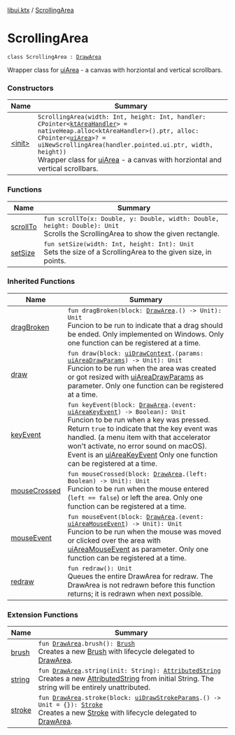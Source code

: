 [libui.ktx](../index.md) / [ScrollingArea](./index.md)

# ScrollingArea

`class ScrollingArea : `[`DrawArea`](../-draw-area/index.md)

Wrapper class for [uiArea](../../libui/ui-area.md) - a canvas with horziontal and vertical scrollbars.

### Constructors

| Name | Summary |
|---|---|
| [&lt;init&gt;](-init-.md) | `ScrollingArea(width: Int, height: Int, handler: CPointer<`[`ktAreaHandler`](../../libui/kt-area-handler/index.md)`> = nativeHeap.alloc<ktAreaHandler>().ptr, alloc: CPointer<`[`uiArea`](../../libui/ui-area.md)`>? = uiNewScrollingArea(handler.pointed.ui.ptr, width, height))`<br>Wrapper class for [uiArea](../../libui/ui-area.md) - a canvas with horziontal and vertical scrollbars. |

### Functions

| Name | Summary |
|---|---|
| [scrollTo](scroll-to.md) | `fun scrollTo(x: Double, y: Double, width: Double, height: Double): Unit`<br>Scrolls the ScrollingArea to show the given rectangle. |
| [setSize](set-size.md) | `fun setSize(width: Int, height: Int): Unit`<br>Sets the size of a ScrollingArea to the given size, in points. |

### Inherited Functions

| Name | Summary |
|---|---|
| [dragBroken](../-draw-area/drag-broken.md) | `fun dragBroken(block: `[`DrawArea`](../-draw-area/index.md)`.() -> Unit): Unit`<br>Funcion to be run to indicate that a drag should be ended. Only implemented on Windows. Only one function can be registered at a time. |
| [draw](../-draw-area/draw.md) | `fun draw(block: `[`uiDrawContext`](../../libui/ui-draw-context.md)`.(params: `[`uiAreaDrawParams`](../../libui/ui-area-draw-params/index.md)`) -> Unit): Unit`<br>Funcion to be run when the area was created or got resized with [uiAreaDrawParams](../../libui/ui-area-draw-params/index.md) as parameter. Only one function can be registered at a time. |
| [keyEvent](../-draw-area/key-event.md) | `fun keyEvent(block: `[`DrawArea`](../-draw-area/index.md)`.(event: `[`uiAreaKeyEvent`](../../libui/ui-area-key-event/index.md)`) -> Boolean): Unit`<br>Funcion to be run when a key was pressed. Return `true` to indicate that the key event was handled. (a menu item with that accelerator won't activate, no error sound on macOS). Event is an [uiAreaKeyEvent](../../libui/ui-area-key-event/index.md) Only one function can be registered at a time. |
| [mouseCrossed](../-draw-area/mouse-crossed.md) | `fun mouseCrossed(block: `[`DrawArea`](../-draw-area/index.md)`.(left: Boolean) -> Unit): Unit`<br>Funcion to be run when the mouse entered (`left == false`) or left the area. Only one function can be registered at a time. |
| [mouseEvent](../-draw-area/mouse-event.md) | `fun mouseEvent(block: `[`DrawArea`](../-draw-area/index.md)`.(event: `[`uiAreaMouseEvent`](../../libui/ui-area-mouse-event/index.md)`) -> Unit): Unit`<br>Funcion to be run when the mouse was moved or clicked over the area with [uiAreaMouseEvent](../../libui/ui-area-mouse-event/index.md) as parameter. Only one function can be registered at a time. |
| [redraw](../-draw-area/redraw.md) | `fun redraw(): Unit`<br>Queues the entire DrawArea for redraw. The DrawArea is not redrawn before this function returns; it is redrawn when next possible. |

### Extension Functions

| Name | Summary |
|---|---|
| [brush](../../libui.ktx.draw/brush.md) | `fun `[`DrawArea`](../-draw-area/index.md)`.brush(): `[`Brush`](../../libui.ktx.draw/-brush/index.md)<br>Creates a new [Brush](../../libui.ktx.draw/-brush/index.md) with lifecycle delegated to [DrawArea](../-draw-area/index.md). |
| [string](../../libui.ktx.draw/string.md) | `fun `[`DrawArea`](../-draw-area/index.md)`.string(init: String): `[`AttributedString`](../../libui.ktx.draw/-attributed-string/index.md)<br>Creates a new [AttributedString](../../libui.ktx.draw/-attributed-string/index.md) from initial String. The string will be entirely unattributed. |
| [stroke](../../libui.ktx.draw/stroke.md) | `fun `[`DrawArea`](../-draw-area/index.md)`.stroke(block: `[`uiDrawStrokeParams`](../../libui/ui-draw-stroke-params/index.md)`.() -> Unit = {}): `[`Stroke`](../../libui.ktx.draw/-stroke/index.md)<br>Creates a new [Stroke](../../libui.ktx.draw/-stroke/index.md) with lifecycle delegated to [DrawArea](../-draw-area/index.md). |
